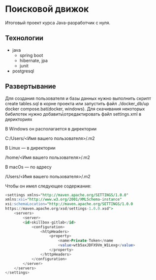 # Поисковой движок

Итоговый проект курса Java-разработчик с нуля.

## Технологии

- java
	- spring boot
	- hibernate, jpa
	- junit
- postgresql

## Развертывание
Для создания пользователя и базы данных нужно выполнить скрипт create tables.sql в корне проекта или запустить файл ./docker_db/up docker compose.bat(docker, windows).
Для скачивания некоторых бибилотек нужно добавить\отредактировать файл settings.xml в дерикториях

В Windows он располагается в директории

C:/Users/<Имя вашего пользователя>/.m2

В Linux — в директории

/home/<Имя вашего пользователя>/.m2

В macOs — по адресу

/Users/<Имя вашего пользователя>/.m2


Чтобы он имел следующее содержание:

```sql
<settings xmlns="http://maven.apache.org/SETTINGS/1.0.0"
xmlns:xsi="http://www.w3.org/2001/XMLSchema-instance"
xsi:schemaLocation="http://maven.apache.org/SETTINGS/1.0.0
https://maven.apache.org/xsd/settings-1.0.0.xsd">
    <servers>
        <server>
        <id>skillbox-gitlab</id>
            <configuration>
                <httpHeaders>
                    <property>
                        <name>Private-Token</name
                        <value>wtb5axJDFX9Vm_W1Lexg</value>
                    </property>
                </httpHeaders>
            </configuration>
        </server>
    </servers>
</settings>
```

